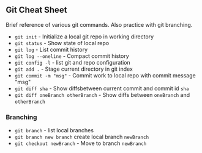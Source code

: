 ## Git Cheat Sheet

Brief reference of various git commands. Also practice with git branching.

* `git init` - Initialize a local git repo in working directory
* `git status` - Show state of local repo
* `git log` - List commit history
* `git log --oneline` - Compact commit history
* `git config -l` - list git and repo configuration
* `git add .` - Stage current directory in git index
* `git commit -m "msg"` - Commit work to local repo with commit message "msg"
* `git diff sha` - Show diffsbetween current commit and commit id `sha`
* `git diff oneBranch otherBranch` - Show diffs between `oneBranch` and `otherBranch`

### Branching
* `git branch` - list local branches
* `git branch new branch` create local branch `newBranch`
* `git checkout newBranch` - Move to branch `newBranch`
